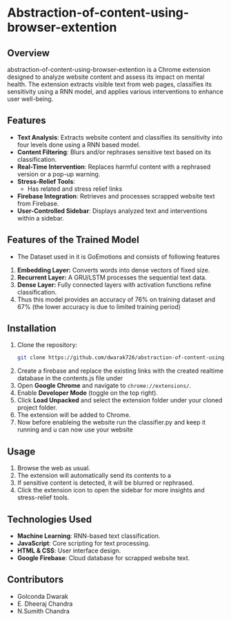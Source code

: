 # Abstraction-of-content-using-browser-extention

## Overview
abstraction-of-content-using-browser-extention is a Chrome extension designed to analyze website content and assess its impact on mental health. The extension extracts visible text from web pages, classifies its sensitivity using a RNN model, and applies various interventions to enhance user well-being.

## Features
- **Text Analysis**: Extracts website content and classifies its sensitivity into four levels done using a RNN based model.
- **Content Filtering**: Blurs and/or rephrases sensitive text based on its classification.
- **Real-Time Intervention**: Replaces harmful content with a rephrased version or a pop-up warning.
- **Stress-Relief Tools**:
  - Has related and stress relief links 
- **Firebase Integration**: Retrieves and processes scrapped website text from Firebase.
- **User-Controlled Sidebar**: Displays analyzed text and interventions within a sidebar.
## Features of the Trained Model
- The Dataset used in it is GoEmotions and consists of following features
1. **Embedding Layer:** Converts words into dense vectors of fixed size.
2. **Recurrent Layer:** A GRU/LSTM processes the sequential text data.
3. **Dense Layer:** Fully connected layers with activation functions refine classification.
4. Thus this model provides an accuracy of 76% on training dataset and 67% (the lower accuracy is due to limited training period)
## Installation
1. Clone the repository:
   ```bash
   git clone https://github.com/dwarak726/abstraction-of-content-using-browser-extention
   ``` 
2. Create a firebase and replace the existing links with the created realtime database in the contents.js file under 
3. Open **Google Chrome** and navigate to `chrome://extensions/`.
4. Enable **Developer Mode** (toggle on the top right).
5. Click **Load Unpacked** and select the extension folder under your cloned project folder.
6. The extension will be added to Chrome.
7. Now before enableing the website run the classifier.py and keep it running and u can now use your website

## Usage
1. Browse the web as usual.
2. The extension will automatically send its contents to a 
3. If sensitive content is detected, it will be blurred or rephrased.
4. Click the extension icon to open the sidebar for more insights and stress-relief tools.

## Technologies Used
- **Machine Learning**: RNN-based text classification.
- **JavaScript**: Core scripting for text processing.
- **HTML & CSS**: User interface design.
- **Google Firebase**: Cloud database for scrapped website text.
## Contributors
- Golconda Dwarak
- E. Dheeraj Chandra
- N.Sumith Chandra

